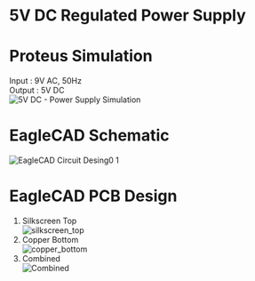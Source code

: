 # 5V DC Regulated Power Supply 
# Proteus Simulation  

Input : 9V AC, 50Hz <br/>
Output : 5V DC <br/>
![5V DC - Power Supply Simulation](https://user-images.githubusercontent.com/49475559/120933828-9605bb80-c719-11eb-9904-22a512770951.png)

# EagleCAD Schematic 

![EagleCAD Circuit Desing0 1](https://user-images.githubusercontent.com/49475559/121038992-564cdb80-c7ce-11eb-9b58-18e05165983c.png)

# EagleCAD PCB Design
1) Silkscreen Top<br/>
![silkscreen_top](https://user-images.githubusercontent.com/49475559/121042596-77fb9200-c7d1-11eb-936c-9978431500ca.png)
2) Copper Bottom<br/>
![copper_bottom](https://user-images.githubusercontent.com/49475559/121042685-8cd82580-c7d1-11eb-998f-74305fc8cac9.png)
3) Combined<Br/>
![Combined](https://user-images.githubusercontent.com/49475559/121042794-a4afa980-c7d1-11eb-954a-d8966a1ad58d.png)

